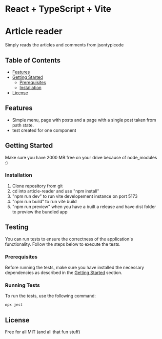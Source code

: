 # React + TypeScript + Vite

# Article reader
Simply reads the articles and comments from jsontypicode

## Table of Contents

- [Features](#features)
- [Getting Started](#getting-started)
  - [Prerequisites](#prerequisites)
  - [Installation](#installation)
- [License](#license)

## Features
- Simple menu, page with posts and a page with a single post taken from path state.
- test created for one component

## Getting Started
Make sure you have 2000 MB free on your drive because of node_modules :)

### Installation

1. Clone repository from git
2. cd into article-reader and use "npm install"
3. "npm run dev" to run vite developement instance on port 5173
4. "npm run build" to run vite build
5. "npm run preview" when you have a built a release and have dist folder to preview the bundled app

## Testing
You can run tests to ensure the correctness of the application's functionality. Follow the steps below to execute the tests.

### Prerequisites
Before running the tests, make sure you have installed the necessary dependencies as described in the [Getting Started](#getting-started) section.

### Running Tests
To run the tests, use the following command:

```bash
npx jest
```
## License
Free for all MIT (and all that fun stuff)